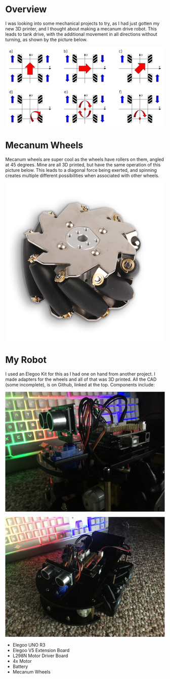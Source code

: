 # Overview

I was looking into some mechanical projects to try, as I had just gotten my new 3D printer, and I thought about making a mecanum drive robot. This leads to tank drive, with the additional movement in all directions without turning, as shown by the picture below.

![Overview Image](diagram.png)

# Mecanum Wheels

Mecanum wheels are super cool as the wheels have rollers on them, angled at 45 degrees. Mine are all 3D printed, but have the same operation of this picture below. This leads to a diagonal force being exerted, and spinning creates multiple different possibilities when associated with other wheels.

![Mecanum Wheels Image](mecanum.png)

# My Robot

I used an Elegoo Kit for this as I had one on hand from another project. I made adapters for the wheels and all of that was 3D printed. All the CAD (some incomplete), is on Github, linked at the top. Components include:

![My Robot Image](bot1.png)

![My Robot Image](bot2.png)

* Elegoo UNO R3
* Elegoo V5 Extension Board
* L298N Motor Driver Board
* 4x Motor
* Battery
* Mecanum Wheels


